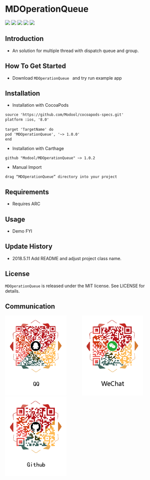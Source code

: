 # MDOperationQueue

[![](https://img.shields.io/travis/rust-lang/rust.svg?style=flat)](https://github.com/Modool)
[![](https://img.shields.io/badge/language-Object--C-1eafeb.svg?style=flat)](https://developer.apple.com/Objective-C)
[![](https://img.shields.io/badge/license-MIT-353535.svg?style=flat)](https://developer.apple.com/iphone/index.action)
[![](https://img.shields.io/badge/platform-iOS-lightgrey.svg?style=flat)](https://github.com/Modool)
[![](https://img.shields.io/badge/QQ群-662988771-red.svg)](http://wpa.qq.com/msgrd?v=3&uin=662988771&site=qq&menu=yes)

## Introduction

- An solution for multiple thread with dispatch queue and group.

## How To Get Started

* Download `MDOperationQueue ` and try run example app

## Installation


* Installation with CocoaPods

```
source 'https://github.com/Modool/cocoapods-specs.git'
platform :ios, '8.0'

target 'TargetName' do
pod 'MDOperationQueue', '~> 1.0.0'
end

```

* Installation with Carthage

```
github "Modool/MDOperationQueue" ~> 1.0.2
```

* Manual Import

```
drag “MDOperationQueue” directory into your project

```


## Requirements
- Requires ARC
	
## Usage

* Demo FYI 

## Update History

* 2018.5.11 Add README and adjust project class name.

## License
`MDOperationQueue` is released under the MIT license. See LICENSE for details.

## Communication

<img src="https://github.com/Modool/Resources/blob/master/images/social/qq_300.png?raw=true" width=200><img style="margin:0px 50px 0px 50px" src="https://github.com/Modool/Resources/blob/master/images/social/wechat_300.png?raw=true" width=200><img src="https://github.com/Modool/Resources/blob/master/images/social/github_300.png?raw=true" width=200>

